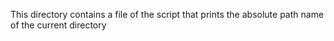 This directory contains a file of the script that prints the absolute path name of the current directory
